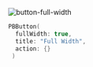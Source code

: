 ![button-full-width](https://github.com/powerhome/playbook-swift/assets/54749071/7d8fd834-3b2d-49f9-a2ac-9bf225b1464d)

```swift
PBButton(
  fullWidth: true,
  title: "Full Width",
  action: {}
 )
```
